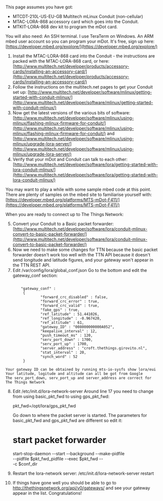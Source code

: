 This page assumes you have got:
* MTCDT-210L-US-EU-GB Multitech mLinux Conduit (non-cellular)
* MTAC-LORA-868 accessory card which goes into the Conduit.
* MTKIT-LORA-868 dev kit to program the mDot card.

You will also need:
An SSH terminal.  I use TeraTerm on Windows.
An ARM mbed user account so you can program your mDot. It's free, sign up here: [https://developer.mbed.org/explore/](https://developer.mbed.org/explore/)

1.  Install the MTAC-LORA-868 card into the Conduit - the instructions are packed with the MTAC-LORA-868 card, or here: [http://www.multitech.net/developer/products/accessory-cards/installing-an-accessory-card/](http://www.multitech.net/developer/products/accessory-cards/installing-an-accessory-card/)
2.  Follow the instructions on the multitech.net pages to get your Conduit set up: [http://www.multitech.net/developer/software/mlinux/getting-started-with-conduit-mlinux/](http://www.multitech.net/developer/software/mlinux/getting-started-with-conduit-mlinux/)
3.  Now get the latest versions of the various bits of software: [http://www.multitech.net/developer/software/mlinux/using-mlinux/flashing-mlinux-firmware-for-conduit/](http://www.multitech.net/developer/software/mlinux/using-mlinux/flashing-mlinux-firmware-for-conduit/) and [http://www.multitech.net/developer/software/mlinux/using-mlinux/upgrade-lora-server/](http://www.multitech.net/developer/software/mlinux/using-mlinux/upgrade-lora-server/)
4.  Verify that your mDot and Conduit can talk to each other: [http://www.multitech.net/developer/software/lora/getting-started-with-lora-conduit-mlinux/](http://www.multitech.net/developer/software/lora/getting-started-with-lora-conduit-mlinux/)

You may want to play a while with some sample mbed code at this point.  There are plenty of samples on the mbed site to familiarise yourself with: [https://developer.mbed.org/platforms/MTS-mDot-F411/](https://developer.mbed.org/platforms/MTS-mDot-F411/)

When you are ready to connect up to The Things Network:

5.  Convert your Conduit to a Basic packet forwarder: [http://www.multitech.net/developer/software/lora/conduit-mlinux-convert-to-basic-packet-forwarder/](http://www.multitech.net/developer/software/lora/conduit-mlinux-convert-to-basic-packet-forwarder/)
6.  Now we need to make some changes for TTN because the basic packet forwarder doesn't work too well with the TTN API because it doesn't send longitude and latitude figures, and your gateway won't appear in the TTN REST API.
7.  Edit /var/config/lora/global_conf.json  Go to the bottom and edit the gateway_conf section:
<pre><code>
       "gateway_conf" :
        {
                "forward_crc_disabled" : false,
                "forward_crc_error" : true,
                "forward_crc_valid" : true,
                "fake_gps" : true,
                "ref_latitude" : 51.441026,
                "ref_longitude" : -0.967420,
                "ref_altitude" : 61,
                "gateway_ID" : "008000000000A052",
                "keepalive_interval" : 12,
                "push_timeout_ms" : 120,
                "serv_port_down" : 1700,
                "serv_port_up" : 1700,
                "server_address" : "croft.thethings.girovito.nl",
                "stat_interval" : 20,
                "synch_word" : 52
        }
</code></pre>
    Your gateway ID can be obtained by running mts-io-sysfs show lora/eui
    Your latitude, logitude and altitude can all be got from Google
    The serv_port_down, serv_port_up and server_address are correct for The Things Network

8.  Edit /etc/init.d/lora-network-server  Around line 17 you need to change from using basic_pkt_fwd to using gps_pkt_fwd:
   
     pkt_fwd=/opt/lora/gps_pkt_fwd
   
    Go down to where the packet server is started.  The parameters for basic_pkt_fwd and gps_pkt_fwd are different so edit it:

	  # start packet forwarder
      start-stop-daemon --start --background --make-pidfile \
          --pidfile $pkt_fwd_pidfile --exec $pkt_fwd -- \
          -c $conf_dir

9.  Restart the lora-network server:   /etc/init.d/lora-network-server restart
10. If things have gone well you should be able to go to http://thethingsnetwork.org/api/v0/gateways/ and see your gateway appear in the list.  Congratulations!


   
   
   